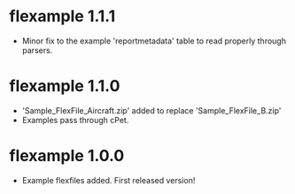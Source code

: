# flexample 1.1.1

* Minor fix to the example 'reportmetadata' table to read properly through parsers.

# flexample 1.1.0

* 'Sample_FlexFile_Aircraft.zip' added to replace 'Sample_FlexFile_B.zip'
* Examples pass through cPet.

# flexample 1.0.0

* Example flexfiles added. First released version!
